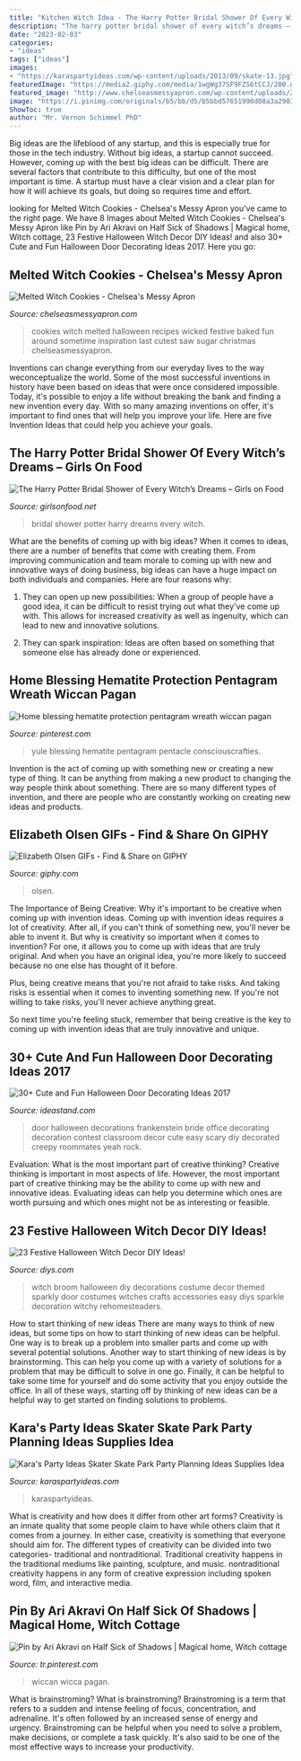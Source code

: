 ```yaml
---
title: "Kitchen Witch Idea - The Harry Potter Bridal Shower Of Every Witch’s Dreams – Girls On Food"
description: "The harry potter bridal shower of every witch’s dreams – girls on food"
date: "2023-02-03"
categories:
- "ideas"
tags: ["ideas"]
images:
- "https://karaspartyideas.com/wp-content/uploads/2013/09/skate-13.jpg"
featuredImage: "https://media2.giphy.com/media/1wgWg37SF9FZS6tCCJ/200.gif?cid=790b7611svjbnd0y258m9eg04154zwp97jvmvunuofwtb9s9&amp;rid=200.gif&amp;ct=g"
featured_image: "http://www.chelseasmessyapron.com/wp-content/uploads/2015/07/Melted-Wicked-Witch-Cookies.jpg"
image: "https://i.pinimg.com/originals/b5/bb/d5/b5bbd57651990d08a3a29037a117a96b.jpg"
ShowToc: true
author: "Mr. Vernon Schimmel PhD"
---
```



Big ideas are the lifeblood of any startup, and this is especially true for those in the tech industry. Without big ideas, a startup cannot succeed. However, coming up with the best big ideas can be difficult. There are several factors that contribute to this difficulty, but one of the most important is time. A startup must have a clear vision and a clear plan for how it will achieve its goals, but doing so requires time and effort.

	

		
looking for Melted Witch Cookies - Chelsea&#039;s Messy Apron you've came to the right page. We have 8 Images about Melted Witch Cookies - Chelsea&#039;s Messy Apron like Pin by Ari Akravi on Half Sick of Shadows | Magical home, Witch cottage, 23 Festive Halloween Witch Decor DIY Ideas! and also 30+ Cute and Fun Halloween Door Decorating Ideas 2017. Here you go:
		
    
## Melted Witch Cookies - Chelsea&#039;s Messy Apron

<img loading=lazy src="http://www.chelseasmessyapron.com/wp-content/uploads/2015/07/Melted-Wicked-Witch-Cookies.jpg" onerror="this.onerror=null;this.src='https://tse4.mm.bing.net/th?id=OIP.2I1FnDp3bZBO6XZ51OAx1QHaLH&amp;pid=15.1';" alt="Melted Witch Cookies - Chelsea&#039;s Messy Apron">

_Source: chelseasmessyapron.com_

>cookies witch melted halloween recipes wicked festive baked fun around sometime inspiration last cutest saw sugar christmas chelseasmessyapron. 

	

Inventions can change everything from our everyday lives to the way weconceptualize the world. Some of the most successful inventions in history have been based on ideas that were once considered impossible. Today, it's possible to enjoy a life without breaking the bank and finding a new invention every day. With so many amazing inventions on offer, it's important to find ones that will help you improve your life. Here are five Invention Ideas that could help you achieve your goals.

    
## The Harry Potter Bridal Shower Of Every Witch’s Dreams – Girls On Food

<img loading=lazy src="https://secureservercdn.net/184.168.47.225/0fb.87f.myftpupload.com/wp-content/uploads/2016/08/CIMG1690.jpg" onerror="this.onerror=null;this.src='https://tse2.mm.bing.net/th?id=OIP.lUyAKD9MYIBsgQeS0ZMyHgHaF5&amp;pid=15.1';" alt="The Harry Potter Bridal Shower of Every Witch’s Dreams – Girls on Food">

_Source: girlsonfood.net_

>bridal shower potter harry dreams every witch. 

	

What are the benefits of coming up with big ideas?
When it comes to ideas, there are a number of benefits that come with creating them. From improving communication and team morale to coming up with new and innovative ways of doing business, big ideas can have a huge impact on both individuals and companies. Here are four reasons why: 
1. They can open up new possibilities: When a group of people have a good idea, it can be difficult to resist trying out what they've come up with. This allows for increased creativity as well as ingenuity, which can lead to new and innovative solutions. 

2. They can spark inspiration: Ideas are often based on something that someone else has already done or experienced.

    
## Home Blessing Hematite Protection Pentagram Wreath Wiccan Pagan

<img loading=lazy src="https://i.pinimg.com/736x/58/8d/c3/588dc3679e8f6fa6a184be67b4cc6706.jpg" onerror="this.onerror=null;this.src='https://tse2.mm.bing.net/th?id=OIP.8LAH1KN25UPwiZX0onZHOwHaH8&amp;pid=15.1';" alt="Home blessing hematite protection pentagram wreath wiccan pagan">

_Source: pinterest.com_

>yule blessing hematite pentagram pentacle consciouscrafties. 

	

Invention is the act of coming up with something new or creating a new type of thing. It can be anything from making a new product to changing the way people think about something. There are so many different types of invention, and there are people who are constantly working on creating new ideas and products.

    
## Elizabeth Olsen GIFs - Find &amp; Share On GIPHY

<img loading=lazy src="https://media2.giphy.com/media/1wgWg37SF9FZS6tCCJ/200.gif?cid=790b7611svjbnd0y258m9eg04154zwp97jvmvunuofwtb9s9&amp;rid=200.gif&amp;ct=g" onerror="this.onerror=null;this.src='https://tse3.mm.bing.net/th?id=OIP.kHQOWcstshzZj_eHZoPebQAAAA&amp;pid=15.1';" alt="Elizabeth Olsen GIFs - Find &amp; Share on GIPHY">

_Source: giphy.com_

>olsen. 

	

The Importance of Being Creative: Why it's important to be creative when coming up with invention ideas.
Coming up with invention ideas requires a lot of creativity. After all, if you can't think of something new, you'll never be able to invent it.
But why is creativity so important when it comes to invention? For one, it allows you to come up with ideas that are truly original. And when you have an original idea, you're more likely to succeed because no one else has thought of it before.

Plus, being creative means that you're not afraid to take risks. And taking risks is essential when it comes to inventing something new. If you're not willing to take risks, you'll never achieve anything great.

So next time you're feeling stuck, remember that being creative is the key to coming up with invention ideas that are truly innovative and unique.

    
## 30+ Cute And Fun Halloween Door Decorating Ideas 2017

<img loading=lazy src="http://ideastand.com/wp-content/uploads/2016/10/halloween-door/22-halloween-door-decoration.jpg" onerror="this.onerror=null;this.src='https://tse3.mm.bing.net/th?id=OIP.fMElDfJKEF8UZJm836bgcwHaJ4&amp;pid=15.1';" alt="30+ Cute and Fun Halloween Door Decorating Ideas 2017">

_Source: ideastand.com_

>door halloween decorations frankenstein bride office decorating decoration contest classroom decor cute easy scary diy decorated creepy roommates yeah rock. 

	

Evaluation: What is the most important part of creative thinking?
Creative thinking is important in most aspects of life. However, the most important part of creative thinking may be the ability to come up with new and innovative ideas. Evaluating ideas can help you determine which ones are worth pursuing and which ones might not be as interesting or feasible.

    
## 23 Festive Halloween Witch Decor DIY Ideas!

<img loading=lazy src="http://cdn.diys.com/wp-content/uploads/2016/10/DIY-Sparkle-Broom.jpg" onerror="this.onerror=null;this.src='https://tse2.mm.bing.net/th?id=OIP.d6VdMfu0spcqLmG3UmS-OgHaL3&amp;pid=15.1';" alt="23 Festive Halloween Witch Decor DIY Ideas!">

_Source: diys.com_

>witch broom halloween diy decorations costume decor themed sparkly door costumes witches crafts accessories easy diys sparkle decoration witchy rehomesteaders. 

	

How to start thinking of new ideas
There are many ways to think of new ideas, but some tips on how to start thinking of new ideas can be helpful. One way is to break up a problem into smaller parts and come up with several potential solutions. Another way to start thinking of new ideas is by brainstorming. This can help you come up with a variety of solutions for a problem that may be difficult to solve in one go. Finally, it can be helpful to take some time for yourself and do some activity that you enjoy outside the office. In all of these ways, starting off by thinking of new ideas can be a helpful way to get started on finding solutions to problems.

    
## Kara&#039;s Party Ideas Skater Skate Park Party Planning Ideas Supplies Idea

<img loading=lazy src="https://karaspartyideas.com/wp-content/uploads/2013/09/skate-13.jpg" onerror="this.onerror=null;this.src='https://tse4.mm.bing.net/th?id=OIP.0Uof7hdYCfCsf593OCj-WgHaE7&amp;pid=15.1';" alt="Kara&#039;s Party Ideas Skater Skate Park Party Planning Ideas Supplies Idea">

_Source: karaspartyideas.com_

>karaspartyideas. 

	

What is creativity and how does it differ from other art forms?
Creativity is an innate quality that some people claim to have while others claim that it comes from a journey. In either case, creativity is something that everyone should aim for. The different types of creativity can be divided into two categories- traditional and nontraditional. Traditional creativity happens in the traditional mediums like painting, sculpture, and music. nontraditional creativity happens in any form of creative expression including spoken word, film, and interactive media.

    
## Pin By Ari Akravi On Half Sick Of Shadows | Magical Home, Witch Cottage

<img loading=lazy src="https://i.pinimg.com/originals/b5/bb/d5/b5bbd57651990d08a3a29037a117a96b.jpg" onerror="this.onerror=null;this.src='https://tse2.mm.bing.net/th?id=OIP.6yiQKp2RVUVOmG-HiJwx-gHaHa&amp;pid=15.1';" alt="Pin by Ari Akravi on Half Sick of Shadows | Magical home, Witch cottage">

_Source: tr.pinterest.com_

>wiccan wicca pagan. 

	

What is brainstroming?
What is brainstroming? Brainstroming is a term that refers to a sudden and intense feeling of focus, concentration, and adrenaline. It's often followed by an increased sense of energy and urgency. Brainstroming can be helpful when you need to solve a problem, make decisions, or complete a task quickly. It's also said to be one of the most effective ways to increase your productivity.

